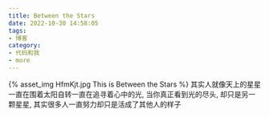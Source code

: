 ```yaml
---
title: Between the Stars
date: 2022-10-30 14:58:05
tags:
- 博客
category:
- 代码和我
- more
---
```

{% asset_img HfmKjt.jpg This is Between the Stars %}
其实人就像天上的星星一直在围着太阳自转一直在追寻着心中的光, 当你真正看到光的尽头, 却只是另一颗星星, 其实很多人一直努力却只是活成了其他人的样子